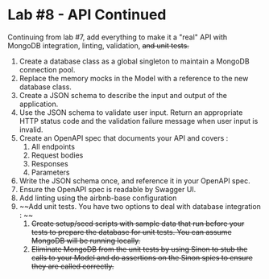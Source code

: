 # Lab #8 - API Continued
Continuing from lab #7, add everything to make it a "real" API with MongoDB integration, linting, validation, ~~and unit tests.~~

1. Create a database class as a global singleton to maintain a MongoDB connection pool.
2. Replace the memory mocks in the Model with a reference to the new database class.
3. Create a JSON schema to describe the input and output of the application.
4. Use the JSON schema to validate user input.  Return an appropriate HTTP status code and the validation failure message when user input is invalid.
5. Create an OpenAPI spec that documents your API and covers :
   1. All endpoints
   2. Request bodies
   3. Responses
   4. Parameters
6. Write the JSON schema once, and reference it in your OpenAPI spec.
7. Ensure the OpenAPI spec is readable by Swagger UI.
8. Add linting using the airbnb-base configuration
9. ~~Add unit tests.  You have two options to deal with database integration : ~~
   1.  ~~Create setup/seed scripts with sample data that run before your tests to prepare the database for unit tests.  You can assume MongoDB will be running locally.~~
   2.  ~~Eliminate MongoDB from the unit tests by using Sinon to stub the calls to your Model and do assertions on the Sinon spies to ensure they are called correctly.~~

